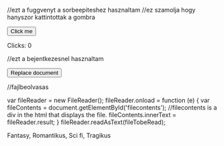 //ezt a fuggvenyt a sorbeepiteshez hasznaltam
//ez szamolja hogy hanyszor kattintottak a gombra
<html>
<head>
    <title>Space Clicker</title>
</head>
<body>
    <script type="text/javascript">
    var clicks = 0;
    function onClick() {
        clicks += 1;
        document.getElementById("clicks").innerHTML = clicks;
    };
    </script>
    <button type="button" onClick="onClick()">Click me</button>
    <p>Clicks: <a id="clicks">0</a></p>
</body></html>


//ezt a bejentkezesnel hasznaltam

<button onclick="myFunction()">Replace document</button>
<script>
function myFunction() {
  location.replace("sajatkonyvtar.html")
}
</script>

//fajlbeolvasas

<sript>
  var fileReader = new FileReader(); 
 fileReader.onload = function (e) { 
	 var fileContents = document.getElementById('filecontents');
 //filecontents is a div in the html that displays the file.
	 fileContents.innerText = fileReader.result; 
 } 
 fileReader.readAsText(fileTobeRead); 
</sript>


Fantasy, Romantikus, Sci fi, Tragikus